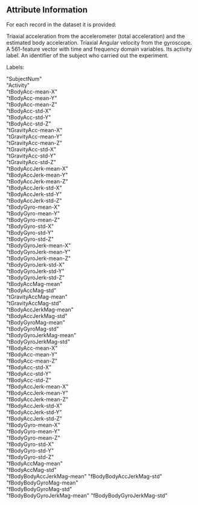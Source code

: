 ## Attribute Information
For each record in the dataset it is provided:

Triaxial acceleration from the accelerometer (total acceleration) and the estimated body acceleration.
Triaxial Angular velocity from the gyroscope.
A 561-feature vector with time and frequency domain variables.
Its activity label.
An identifier of the subject who carried out the experiment.

Labels:

"SubjectNum"                
"Activity"                  
"tBodyAcc-mean-X"           
"tBodyAcc-mean-Y"           
"tBodyAcc-mean-Z"          
"tBodyAcc-std-X"            
"tBodyAcc-std-Y"            
"tBodyAcc-std-Z"            
"tGravityAcc-mean-X"        
"tGravityAcc-mean-Y"       
"tGravityAcc-mean-Z"        
"tGravityAcc-std-X"         
"tGravityAcc-std-Y"         
"tGravityAcc-std-Z"         
"tBodyAccJerk-mean-X"      
"tBodyAccJerk-mean-Y"       
"tBodyAccJerk-mean-Z"       
"tBodyAccJerk-std-X"        
"tBodyAccJerk-std-Y"        
"tBodyAccJerk-std-Z"       
"tBodyGyro-mean-X"          
"tBodyGyro-mean-Y"          
"tBodyGyro-mean-Z"         
"tBodyGyro-std-X"           
"tBodyGyro-std-Y"          
"tBodyGyro-std-Z"           
"tBodyGyroJerk-mean-X"      
"tBodyGyroJerk-mean-Y"     
"tBodyGyroJerk-mean-Z"      
"tBodyGyroJerk-std-X"      
"tBodyGyroJerk-std-Y"     
"tBodyGyroJerk-std-Z"    
"tBodyAccMag-mean"       
"tBodyAccMag-std"           
"tGravityAccMag-mean"      
"tGravityAccMag-std"       
"tBodyAccJerkMag-mean"      
"tBodyAccJerkMag-std"     
"tBodyGyroMag-mean"         
"tBodyGyroMag-std"         
"tBodyGyroJerkMag-mean"   
"tBodyGyroJerkMag-std"      
"fBodyAcc-mean-X"          
"fBodyAcc-mean-Y"           
"fBodyAcc-mean-Z"          
"fBodyAcc-std-X"          
"fBodyAcc-std-Y"            
"fBodyAcc-std-Z"           
"fBodyAccJerk-mean-X"       
"fBodyAccJerk-mean-Y"      
"fBodyAccJerk-mean-Z"     
"fBodyAccJerk-std-X"        
"fBodyAccJerk-std-Y"       
"fBodyAccJerk-std-Z"        
"fBodyGyro-mean-X"         
"fBodyGyro-mean-Y"        
"fBodyGyro-mean-Z"          
"fBodyGyro-std-X"         
"fBodyGyro-std-Y"           
"fBodyGyro-std-Z"          
"fBodyAccMag-mean"         
"fBodyAccMag-std"           
"fBodyBodyAccJerkMag-mean" 
"fBodyBodyAccJerkMag-std"   
"fBodyBodyGyroMag-mean"    
"fBodyBodyGyroMag-std"    
"fBodyBodyGyroJerkMag-mean" 
"fBodyBodyGyroJerkMag-std" 
